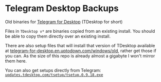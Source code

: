 # Telegram Desktop Backups
Old binaries for [Telegram for Desktop](https://github.com/telegramdesktop/tdesktop) (TDesktop for short)

Files in `TDesktop v*` are binaries copied from an existing install.
You should be able to copy them directly over an existing install.

There are also setup files that will install that version of TDesktop available at
[telegram-for-desktop.en.uptodown.com/windows/old](http://telegram-for-desktop.en.uptodown.com/windows/old),
rather get those if you can. As the size of this repo is already
almost a gigabyte I won't mirror them here.

You can also get setups directly from Telegram:
[`updates.tdesktop.com/tsetup/tsetup.0.9.18.exe`](https://updates.tdesktop.com/tsetup/tsetup.0.9.18.exe)